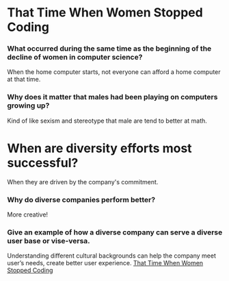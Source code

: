 
# That Time When Women Stopped Coding

### What occurred during the same time as the beginning of the decline of women in computer science?
When the home computer starts, not everyone can afford a home computer at that time.
### Why does it matter that males had been playing on computers growing up?
Kind of like sexism and stereotype that male are tend to better at math. 


# When are diversity efforts most successful?
When they are driven by the company's commitment. 
### Why do diverse companies perform better?
More creative! 
### Give an example of how a diverse company can serve a diverse user base or vise-versa.
Understanding different cultural backgrounds can help the company meet user’s needs, create better user experience.
[That Time When Women Stopped Coding](https://www.npr.org/sections/money/2014/10/21/357629765/when-women-stopped-coding)


